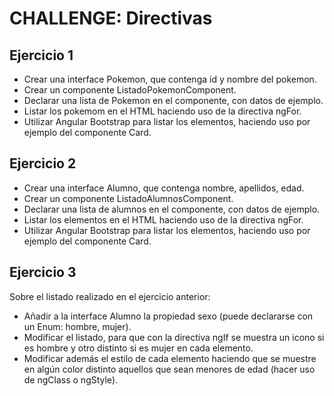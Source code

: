 # CHALLENGE: Directivas

## Ejercicio 1

- Crear una interface Pokemon, que contenga id y nombre del pokemon.
- Crear un componente ListadoPokemonComponent.
- Declarar una lista de Pokemon en el componente, con datos de ejemplo.
- Listar los pokemom en el HTML haciendo uso de la directiva ngFor.
- Utilizar Angular Bootstrap para listar los elementos, haciendo uso por ejemplo del componente Card.

## Ejercicio 2

- Crear una interface Alumno, que contenga nombre, apellidos, edad.
- Crear un componente ListadoAlumnosComponent.
- Declarar una lista de alumnos en el componente, con datos de ejemplo.
- Listar los elementos en el HTML haciendo uso de la directiva ngFor.
- Utilizar Angular Bootstrap para listar los elementos, haciendo uso por ejemplo del componente Card.

## Ejercicio 3

Sobre el listado realizado en el ejercicio anterior:

- Añadir a la interface Alumno la propiedad sexo (puede declararse con un Enum: hombre, mujer).
- Modificar el listado, para que con la directiva ngIf se muestra un icono si es hombre y otro distinto si es mujer en cada elemento.
- Modificar además el estilo de cada elemento haciendo que se muestre en algún color distinto aquellos que sean menores de edad (hacer uso de ngClass o ngStyle).
